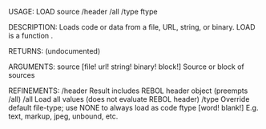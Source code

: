 USAGE:
     LOAD source /header /all /type ftype

DESCRIPTION:
     Loads code or data from a file, URL, string, or binary.
     LOAD is a function .

RETURNS:
    (undocumented)

ARGUMENTS:
    source [file! url! string! binary! block!]
        Source or block of sources

REFINEMENTS:
    /header
        Result includes REBOL header object (preempts /all)
    /all
        Load all values (does not evaluate REBOL header)
    /type
        Override default file-type; use NONE to always load as code
    ftype [word! blank!]
        E.g. text, markup, jpeg, unbound, etc.
